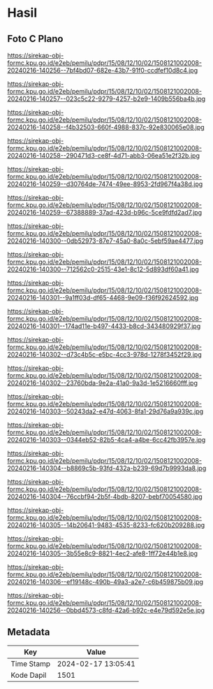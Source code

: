 # Hasil

## Foto C Plano

https://sirekap-obj-formc.kpu.go.id/e2eb/pemilu/pdpr/15/08/12/10/02/1508121002008-20240216-140256--7bf4bd07-682e-43b7-91f0-ccdfef10d8c4.jpg

https://sirekap-obj-formc.kpu.go.id/e2eb/pemilu/pdpr/15/08/12/10/02/1508121002008-20240216-140257--023c5c22-9279-4257-b2e9-1409b556ba4b.jpg

https://sirekap-obj-formc.kpu.go.id/e2eb/pemilu/pdpr/15/08/12/10/02/1508121002008-20240216-140258--f4b32503-660f-4988-837c-92e830065e08.jpg

https://sirekap-obj-formc.kpu.go.id/e2eb/pemilu/pdpr/15/08/12/10/02/1508121002008-20240216-140258--290471d3-ce8f-4d71-abb3-06ea51e2f32b.jpg

https://sirekap-obj-formc.kpu.go.id/e2eb/pemilu/pdpr/15/08/12/10/02/1508121002008-20240216-140259--d30764de-7474-49ee-8953-2fd967f4a38d.jpg

https://sirekap-obj-formc.kpu.go.id/e2eb/pemilu/pdpr/15/08/12/10/02/1508121002008-20240216-140259--67388889-37ad-423d-b96c-5ce9fdfd2ad7.jpg

https://sirekap-obj-formc.kpu.go.id/e2eb/pemilu/pdpr/15/08/12/10/02/1508121002008-20240216-140300--0db52973-87e7-45a0-8a0c-5ebf59ae4477.jpg

https://sirekap-obj-formc.kpu.go.id/e2eb/pemilu/pdpr/15/08/12/10/02/1508121002008-20240216-140300--712562c0-2515-43e1-8c12-5d893df60a41.jpg

https://sirekap-obj-formc.kpu.go.id/e2eb/pemilu/pdpr/15/08/12/10/02/1508121002008-20240216-140301--9a1ff03d-df65-4468-9e09-f36f92624592.jpg

https://sirekap-obj-formc.kpu.go.id/e2eb/pemilu/pdpr/15/08/12/10/02/1508121002008-20240216-140301--174ad11e-b497-4433-b8cd-343480929f37.jpg

https://sirekap-obj-formc.kpu.go.id/e2eb/pemilu/pdpr/15/08/12/10/02/1508121002008-20240216-140302--d73c4b5c-e5bc-4cc3-978d-1278f3452f29.jpg

https://sirekap-obj-formc.kpu.go.id/e2eb/pemilu/pdpr/15/08/12/10/02/1508121002008-20240216-140302--23760bda-9e2a-41a0-9a3d-1e5216660fff.jpg

https://sirekap-obj-formc.kpu.go.id/e2eb/pemilu/pdpr/15/08/12/10/02/1508121002008-20240216-140303--50243da2-e47d-4063-8fa1-29d76a9a939c.jpg

https://sirekap-obj-formc.kpu.go.id/e2eb/pemilu/pdpr/15/08/12/10/02/1508121002008-20240216-140303--0344eb52-82b5-4ca4-a4be-6cc42fb3957e.jpg

https://sirekap-obj-formc.kpu.go.id/e2eb/pemilu/pdpr/15/08/12/10/02/1508121002008-20240216-140304--b8869c5b-93fd-432a-b239-69d7b9993da8.jpg

https://sirekap-obj-formc.kpu.go.id/e2eb/pemilu/pdpr/15/08/12/10/02/1508121002008-20240216-140304--76ccbf94-2b5f-4bdb-8207-bebf70054580.jpg

https://sirekap-obj-formc.kpu.go.id/e2eb/pemilu/pdpr/15/08/12/10/02/1508121002008-20240216-140305--14b20641-9483-4535-8233-fc620b209288.jpg

https://sirekap-obj-formc.kpu.go.id/e2eb/pemilu/pdpr/15/08/12/10/02/1508121002008-20240216-140305--3b55e8c9-8821-4ec2-afe8-1ff72e44b1e8.jpg

https://sirekap-obj-formc.kpu.go.id/e2eb/pemilu/pdpr/15/08/12/10/02/1508121002008-20240216-140306--ef19148c-490b-49a3-a2e7-c6b459875b09.jpg

https://sirekap-obj-formc.kpu.go.id/e2eb/pemilu/pdpr/15/08/12/10/02/1508121002008-20240216-140256--0bbd4573-c8fd-42a6-b92c-e4e79d592e5e.jpg


## Metadata

| Key        | Value               |
| ---------- | ------------------- |
| Time Stamp | 2024-02-17 13:05:41 |
| Kode Dapil | 1501                |



